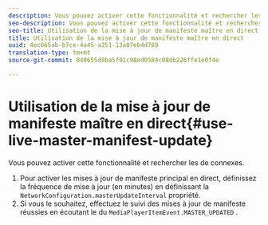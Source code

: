 ```yaml
---
description: Vous pouvez activer cette fonctionnalité et rechercher les  de connexes.
seo-description: Vous pouvez activer cette fonctionnalité et rechercher les  de connexes.
seo-title: Utilisation de la mise à jour de manifeste maître en direct
title: Utilisation de la mise à jour de manifeste maître en direct
uuid: 4ec665ab-b7ce-4a45-a251-13a07eb4d789
translation-type: tm+mt
source-git-commit: 040655d8ba5f91c98ed0584c08db226ffe1e0f4e

---
```



# Utilisation de la mise à jour de manifeste maître en direct{#use-live-master-manifest-update}

Vous pouvez activer cette fonctionnalité et rechercher les  de connexes.

1. Pour activer les mises à jour de manifeste principal en direct, définissez la fréquence de mise à jour (en minutes) en définissant la `NetworkConfiguration.masterUpdateInterval` propriété.
1. Si vous le souhaitez, effectuez le suivi des mises à jour de manifeste réussies en écoutant le  du `MediaPlayerItemEvent.MASTER_UPDATED` .
